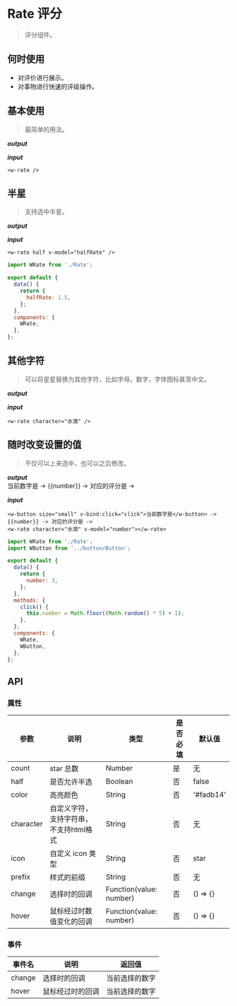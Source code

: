 # Rate 评分
> 评分组件。

## 何时使用

- 对评价进行展示。
- 对事物进行快速的评级操作。

## 基本使用
> 最简单的用法。

***output***
<br>
<w-rate />

***input***
``` vue
<w-rate />
```

## 半星
> 支持选中半星。

***output***
<br>
<w-rate half v-model="halfRate" />

***input***

``` vue
<w-rate half v-model="halfRate" />
```

``` js
import WRate from './Rate';

export default {
  data() {
    return {
      halfRate: 1.5,
    };
  },
  components: {
    WRate,
  },
};
```

## 其他字符
> 可以将星星替换为其他字符，比如字母，数字，字体图标甚至中文。

***output***
<br>
<w-rate character="水滴" />

***input***

``` vue
<w-rate character="水滴" />
```

## 随时改变设置的值
> 不仅可以上来选中，也可以之后修改。

***output***
<br>
<w-button size="small" v-bind:click="click">当前数字是</w-button> -> {{number}} -> 对应的评分是 ->
<w-rate character="水滴" v-model="number"></w-rate>

***input***

``` vue
<w-button size="small" v-bind:click="click">当前数字是</w-button> -> {{number}} -> 对应的评分是 ->
<w-rate character="水滴" v-model="number"></w-rate>
```

``` js
import WRate from './Rate';
import WButton from '../button/Button';

export default {
  data() {
    return {
      number: 3,
    };
  },
  methods: {
    click() {
      this.number = Math.floor((Math.random() * 5) + 1);
    },
  },
  components: {
    WRate,
    WButton,
  },
};
```

## API

### 属性

|参数|说明|类型|是否必填|默认值|
|---|----|---|-------|-----|
|count|star 总数|Number|是|无|
|half|是否允许半选|Boolean|否|false|
|color|高亮颜色|String|否|'#fadb14'|
|character|自定义字符，支持字符串，不支持html格式|String|否|无|
|icon|自定义 icon 类型|String|否|star|
|prefix|样式的前缀|String|否|无|
|change|选择时的回调|Function(value: number)|否|() => {}|
|hover|鼠标经过时数值变化的回调|Function(value: number)|否|() => {}|

### 事件

|事件名|说明|返回值|
|-----|---|-----|
|change|选择时的回调|当前选择的数字|
|hover|鼠标经过时的回调|当前选择的数字|

<script>
import WRate from './Rate';
import WButton from '../button/Button';

export default {
  data() {
    return {
      halfRate: 1.5,
      number: 3,
    };
  },
  methods: {
    click() {
      this.number = Math.floor((Math.random() * 5) + 1);
    },
  },
  components: {
    WRate,
    WButton,
  },
};
</script>
<style lang="scss">
@import '../button/style/button.scss';
@import '../icon/style/icon.scss';
@import './style/rate.scss';
</style>
